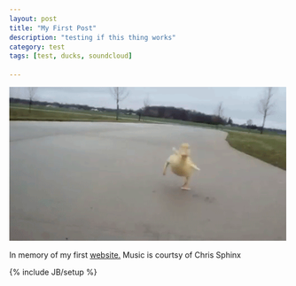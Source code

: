 ```yaml
---
layout: post
title: "My First Post"
description: "testing if this thing works"
category: test 
tags: [test, ducks, soundcloud]

---
```


<span id="p" /><script src="//code.jquery.com/jquery-2.1.3.min.js"></script>
<script src="//connect.soundcloud.com/sdk.js"></script>
<script>$(function(){$('iframe').remove();SC.initialize({client_id:"YOUR_CLIENT_ID"});SC.get("/users/chrissphinx/tracks",function(t){track=t[Math.floor(Math.random()*t.length)];$('#p').html
("Now Playing: <a href="+track.permalink_url+">"+track.title+"</a>");SC.stream(track.stream_url,{useHTML5Audio:true,preferFlash:false},function(s){s.play();})});});</script>

 
<img src="/assets/images/duckling.gif" alt="duck">
<p>In memory of my first <a href="https://cclub.cs.wmich.edu/~gigglesbw4/" rel="me">website.</a> Music is courtsy of Chris Sphinx </p>



{% include JB/setup %}
